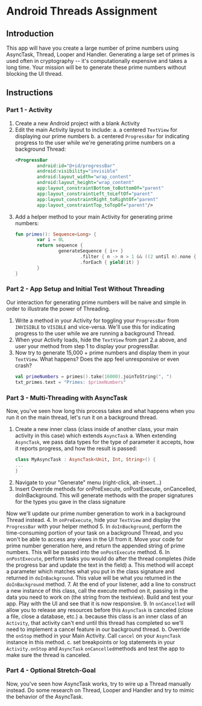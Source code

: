 # Android Threads Assignment

## Introduction

This app will have you create a large number of prime numbers using AsyncTask, Thread, Looper and Handler. Generating a large set of primes is used often in cryptography --  it's computationally expensive and takes a long time. Your mission will be to generate these prime numbers without blocking the UI thread.

## Instructions

### Part 1 - Activity
1. Create a new Android project with a blank Activity
2. Edit the main Activity layout to include:
	a. a centered `TextView` for displaying our prime numbers
	b. a centered `ProgressBar` for indicating progress to the user while we're generating prime numbers on a background Thread:
    ```Xml
    <ProgressBar
            android:id="@+id/progressBar"
            android:visibility="invisible"
            android:layout_width="wrap_content"
            android:layout_height="wrap_content"
            app:layout_constraintBottom_toBottomOf="parent"
            app:layout_constraintLeft_toLeftOf="parent"
            app:layout_constraintRight_toRightOf="parent"
            app:layout_constraintTop_toTopOf="parent"/>
    ```
3. Add a helper method to your main Activity for generating prime numbers:
	```Kotlin
	fun primes(): Sequence<Long> {
			var i = 0L
			return sequence {
					generateSequence { i++ }
							.filter { n -> n > 1 && ((2 until n).none { i -> n % i == 0L }) }
							.forEach { yield(it) }
			}
	}
	```
### Part 2 - App Setup and Initial Test Without Threading
Our interaction for generating prime numbers will be naive and simple in order to illustrate the power of Threading.
1. Write a method in your Activity for toggling your `ProgressBar` from `INVISIBLE` to `VISIBLE` and vice-versa. We'll use this for indicating progress to the user while we are running a background Thread.
2. When your Activity loads, hide the `TextView` from part 2.a above, and user your method from step 1 to display your progressBar.
3. Now try to generate 15,000 + prime numbers and display them in your `TextView`. What happens? Does the app feel unresponsive or even crash?
    ```Kotlin
    val primeNumbers = primes().take(16000).joinToString(", ")
    txt_primes.text = "Primes: $primeNumbers"
    ```

### Part 3 - Multi-Threading with AsyncTask
Now, you've seen how long this process takes and what happens when you run it on the main thread, let's run it on a background thread.
1. Create a new inner class (class inside of another class, your main activity in this case) which extends `AsyncTask`
	a. When extending `AsyncTask`, we pass data types for the type of parameter it accepts, how it reports progress, and how the result is passed:
    ```Kotlin
    class MyAsyncTask : AsyncTask<Unit, Int, String>() {
    ...
    }
    ```
2. Navigate to your "Generate" menu (right-click, alt-insert...)
3. Insert Override methods for onPreExecute, onPostExecute, onCancelled, doInBackground. This will generate methods with the proper signatures for the types you gave in the class signature

Now we'll update our prime number generation to work in a background Thread instead.
4. In `onPreExecute`, hide your `TextView` and display the `ProgressBar` with your helper method
5. In `doInBackground`, perform the time-consuming portion of your task on a background Thread, and you won't be able to access any views in the UI from it. Move your code for prime number generation here, and return the appended string of prime numbers. This will be passed into the `onPostExecute` method.
6. In `onPostExecute`, perform tasks you would do after the thread completes (hide the progress bar and update the text in the field)
	a. This method will accept a parameter which matches what you put in the class signature and returned in `doInBackground`. This value will be what you returned in the `doInBackground` method.
7. At the end of your listener, add a line to construct a new instance of this class, call the execute method on it, passing in the data you need to work on (the string from the textview). Build and test your app. Play with the UI and see that it is now responsive.
9. In `onCancelled` will allow you to release any resources before this `AsyncTask` is canceled (close a file, close a database, etc.)
	a. because this class is an inner class of an `Activity`, that activity can't end until this thread has completed so we'll need to implement a cancel feature in our background thread.
	b. Override the `onStop` method in your Main Activity. Call `cancel` on your `AsyncTask` instance in this method.
	c. set breakpoints or log statements in your `Activity.onStop` and `AsyncTask` `onCancelled`methods and test the app to make sure the thread is canceled.

### Part 4 - Optional Stretch-Goal
Now, you've seen how AsyncTask works, try to wire up a Thread manually instead. Do some research on Thread, Looper and Handler and try to mimic the behavior of the AsyncTask.
